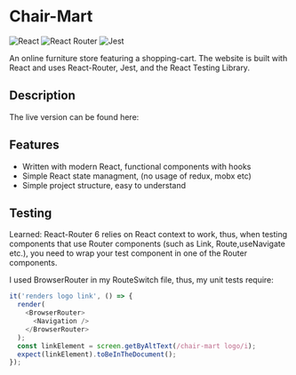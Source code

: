 # Chair-Mart

![React](https://img.shields.io/badge/react-%2320232a.svg?style=for-the-badge&logo=react&logoColor=%2361DAFB) ![React Router](https://img.shields.io/badge/React_Router-CA4245?style=for-the-badge&logo=react-router&logoColor=white) ![Jest](https://img.shields.io/badge/-jest-%23C21325?style=for-the-badge&logo=jest&logoColor=white)

An online furniture store featuring a shopping-cart. The website is built with React and uses React-Router, Jest, and the React Testing Library.

## Description

The live version can be found here:

## Features

- Written with modern React, functional components with hooks
- Simple React state managment, (no usage of redux, mobx etc)
- Simple project structure, easy to understand

## Testing

Learned: React-Router 6 relies on React context to work, thus, when testing components that use Router components (such as Link, Route,useNavigate etc.), you need to wrap your test component in one of the Router components.

I used BrowserRouter in my RouteSwitch file, thus, my unit tests require:

```js
it('renders logo link', () => {
  render(
    <BrowserRouter>
      <Navigation />
    </BrowserRouter>
  );
  const linkElement = screen.getByAltText(/chair-mart logo/i);
  expect(linkElement).toBeInTheDocument();
});
```

